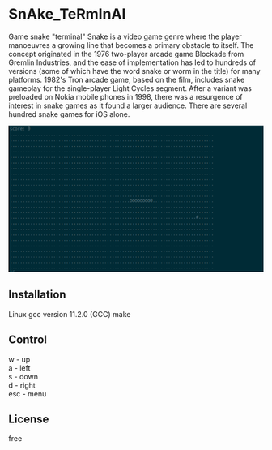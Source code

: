 # SnAke_TeRmInAl

Game snake "terminal"
Snake is a video game genre where the player manoeuvres a growing line that becomes a primary obstacle to itself.
The concept originated in the 1976 two-player arcade game Blockade from Gremlin Industries, and the ease of implementation
has led to hundreds of versions (some of which have the word snake or worm in the title) for many platforms.
1982's Tron arcade game, based on the film, includes snake gameplay for the single-player Light Cycles segment.
After a variant was preloaded on Nokia mobile phones in 1998, there was a resurgence of interest in snake games as it found a larger audience.
There are several hundred snake games for iOS alone.

![snake data](./images/snake.png)

## Installation

Linux gcc version 11.2.0 (GCC) 
make

## Control

w - up <br />
a - left <br />
s - down <br />
d - right <br />
esc - menu <br />

## License

free
